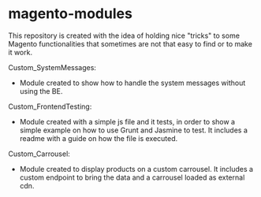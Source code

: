 # magento-modules

This repository is created with the idea of holding nice "tricks" to some Magento functionalities that sometimes are not that easy to find or to make it work.

Custom_SystemMessages:
 - Module created to show how to handle the system messages without using the BE. 
 
 Custom_FrontendTesting:
 - Module created with a simple js file and it tests, in order to show a simple example on how to use Grunt and Jasmine to test. It includes a readme with a guide on how the file is executed.
 
 Custom_Carrousel:
 - Module created to display products on a custom carrousel. It includes a custom endpoint to bring the data and a carrousel loaded as external cdn.
